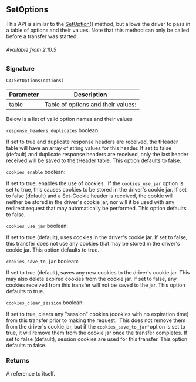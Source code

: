 ## SetOptions

This API is similar to the [SetOption()][1] method, but allows the driver to pass in a table of options and their values. Note that this method can only be called before a transfer was started.

###### Available from 2.10.5


### Signature

`C4:SetOptions(options)`


| Parameter | Description |
| --- | --- |
| table | Table of options and their values:|

Below is a list of valid option names and their values


`response_headers_duplicates`
boolean:

If set to true and duplicate response headers are received, the tHeader table will have an array of string values for this header. If set to false (default) and duplicate response headers are received, only the last header received will be saved to the tHeader table. This option defaults to false.

`cookies_enable`
 boolean:

If set to true, enables the use of cookies.  If the `cookies_use_jar` option is set to true, this causes cookies to be stored in the driver's cookie jar. If set to false (default) and a Set-Cookie header is received, the cookie will neither be stored in the driver's cookie jar, nor will it be used with any redirect request that may automatically be performed. This option defaults to false.

`cookies_use_jar`
boolean:

If set to true (default), uses cookies in the driver's cookie jar. If set to false, this transfer does not use any cookies that may be stored in the driver's cookie jar. This option defaults to true.

`cookies_save_to_jar`
boolean:

If set to true (default), saves any new cookies to the driver's cookie jar. This may also delete expired cookies from the cookie jar.
If set to false, any cookies received from this transfer will not be saved to the jar.
This option defaults to true.

`cookies_clear_session`
boolean:

If set to true, clears any "session" cookies (cookies with no expiration time) from this transfer prior to making the request.  This does not remove them from the driver's cookie jar, but if the `cookies_save_to_jar"`option is set to true, it will remove them from the cookie jar once the transfer completes. If set to false (default), session cookies are used for this transfer. This option defaults to false.


### Returns

A reference to itself.

[1]:	https://snap-one.github.io/docs-driverworks-api/#url-interface-setoption